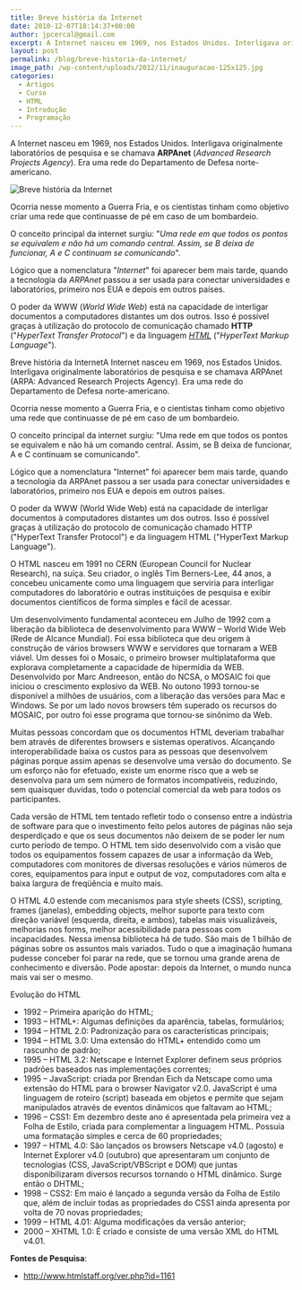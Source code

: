 ```yaml
---
title: Breve história da Internet
date: 2010-12-07T18:14:37+00:00
author: jpcercal@gmail.com
excerpt: A Internet nasceu em 1969, nos Estados Unidos. Interligava originalmente laboratórios de pesquisa e se chamava ARPAnet.
layout: post
permalink: /blog/breve-historia-da-internet/
image_path: /wp-content/uploads/2012/11/inauguracao-125x125.jpg
categories:
  - Artigos
  - Curso
  - HTML
  - Introdução
  - Programação
---
```


A Internet nasceu em 1969, nos Estados Unidos. Interligava originalmente laboratórios de pesquisa e se chamava **ARPAnet** (_Advanced Research Projects Agency_). Era uma rede do Departamento de Defesa norte-americano.

![Breve história da Internet](http://sistemas.cekurte.com/wp-content/uploads/2010/12/arpanet.jpg "ARPAnet")

Ocorria nesse momento a Guerra Fria, e os cientistas tinham como objetivo criar uma rede que continuasse de pé em caso de um bombardeio.

O conceito principal da internet surgiu: "_Uma rede em que todos os pontos se equivalem e não há um comando central. Assim, se B deixa de funcionar, A e C continuam se comunicando_".

Lógico que a nomenclatura "_Internet_" foi aparecer bem mais tarde, quando a tecnologia da _ARPAnet_ passou a ser usada para conectar universidades e laboratórios, primeiro nos EUA e depois em outros países.

O poder da WWW (_World Wide Web_) está na capacidade de interligar documentos a computadores distantes um dos outros. Isso é possível graças à utilização do protocolo de comunicação chamado **HTTP** ("_HyperText Transfer Protocol_") e da linguagem _[HTML](http://sistemas.cekurte.com/blog/introducao-a-linguagem-html/ "Introdução a Linguagem HTML")_ ("_HyperText Markup Language_").

Breve história da InternetA Internet nasceu em 1969, nos Estados Unidos. Interligava originalmente laboratórios de pesquisa e se chamava ARPAnet (ARPA: Advanced Research Projects Agency). Era uma rede do Departamento de Defesa norte-americano.

Ocorria nesse momento a Guerra Fria, e o cientistas tinham como objetivo uma rede que continuasse de pé em caso de um bombardeio.

O conceito principal da internet surgiu: "Uma rede em que todos os pontos se equivalem e não há um comando central. Assim, se B deixa de funcionar, A e C continuam se comunicando".

Lógico que a nomenclatura "Internet" foi aparecer bem mais tarde, quando a tecnologia da ARPAnet passou a ser usada para conectar universidades e laboratórios, primeiro nos EUA e depois em outros países.

O poder da WWW (World Wide Web) está na capacidade de interligar documentos à computadores distantes um dos outros.
Isso é possível graças à utilização do protocolo de comunicação chamado HTTP ("HyperText Transfer Protocol") e da linguagem HTML ("HyperText Markup Language").

O HTML nasceu em 1991 no CERN (European Council for Nuclear Research), na suíça. Seu criador, o inglês Tim Berners-Lee, 44 anos, a concebeu unicamente como uma linguagem que serviria para interligar computadores do laboratório e outras instituições de pesquisa e exibir documentos científicos de forma simples e fácil de acessar.

Um desenvolvimento fundamental aconteceu em Julho de 1992 com a liberação da biblioteca de desenvolvimento para WWW – World Wide Web (Rede de Alcance Mundial). Foi essa biblioteca que deu origem à construção de vários browsers WWW e servidores que tornaram a WEB viável. Um desses foi o Mosaic, o primeiro browser multiplataforma que explorava completamente a capacidade de hipermídia da WEB. Desenvolvido por Marc Andreeson, então do NCSA, o MOSAIC foi que iniciou o crescimento explosivo da WEB. No outono 1993 tornou-se disponível a milhões de usuários, com a liberação das versões para Mac e Windows. Se por um lado novos browsers têm superado os recursos do MOSAIC, por outro foi esse programa que tornou-se sinônimo da Web.

Muitas pessoas concordam que os documentos HTML deveriam trabalhar bem através de diferentes browsers e sistemas operativos. Alcançando interoperabilidade baixa os custos para as pessoas que desenvolvem páginas porque assim apenas se desenvolve uma versão do documento. Se um esforço não for efetuado, existe um enorme risco que a web se desenvolva para um sem número de formatos incompatíveis, reduzindo, sem quaisquer duvidas, todo o potencial comercial da web para todos os participantes.

Cada versão de HTML tem tentado refletir todo o consenso entre a indústria de software para que o investimento feito pelos autores de páginas não seja desperdiçado e que os seus documentos não deixem de se poder ler num curto período de tempo. O HTML tem sido desenvolvido com a visão que todos os equipamentos fossem capazes de usar a informação da Web, computadores com monitores de diversas resoluções e vários números de cores, equipamentos para input e output de voz, computadores com alta e baixa largura de freqüência e muito mais.

O HTML 4.0 estende com mecanismos para style sheets (CSS), scripting, frames (janelas), embedding objects, melhor suporte para texto com direção variável (esquerda, direita, e ambos), tabelas mais visualizáveis, melhorias nos forms, melhor acessibilidade para pessoas com incapacidades. Nessa imensa biblioteca há de tudo. São mais de 1 bilhão de páginas sobre os assuntos mais variados. Tudo o que a imaginação humana pudesse conceber foi parar na rede, que se tornou uma grande arena de conhecimento e diversão. Pode apostar: depois da Internet, o mundo nunca mais vai ser o mesmo.

Evolução do HTML

* 1992 – Primeira aparição do HTML;
* 1993 – HTML+: Algumas definições da aparência, tabelas, formulários;
* 1994 – HTML 2.0: Padronização para os características principais;
* 1994 – HTML 3.0: Uma extensão do HTML+ entendido como um rascunho de padrão;
* 1995 – HTML 3.2: Netscape e Internet Explorer definem seus próprios padrões baseados nas implementações correntes;
* 1995 – JavaScript: criada por Brendan Eich da Netscape como uma extensão do HTML para o browser Navigator v2.0\. JavaScript é uma linguagem de roteiro (script) baseada em objetos e permite que sejam manipulados através de eventos dinâmicos que faltavam ao HTML;
* 1996 – CSS1: Em dezembro deste ano é apresentada pela primeira vez a Folha de Estilo, criada para complementar a linguagem HTML. Possuía uma formatação simples e cerca de 60 propriedades;
* 1997 – HTML 4.0: São lançados os browsers Netscape v4.0 (agosto) e Internet Explorer v4.0 (outubro) que apresentaram um conjunto de tecnologias (CSS, JavaScript/VBScript e DOM) que juntas disponibilizaram diversos recursos tornando o HTML dinâmico. Surge então o DHTML;
* 1998 – CSS2: Em maio é lançado a segunda versão da Folha de Estilo que, além de incluir todas as propriedades do CSS1 ainda apresenta por volta de 70 novas propriedades;
* 1999 – HTML 4.01: Alguma modificações da versão anterior;
* 2000 – XHTML 1.0: É criado e consiste de uma versão XML do HTML v4.01.

**Fontes de Pesquisa**:

* http://www.htmlstaff.org/ver.php?id=1161
